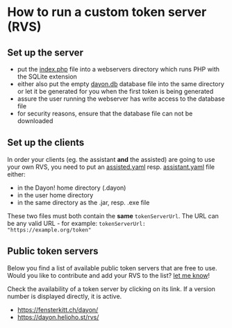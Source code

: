 # How to run a custom token server (RVS)

## Set up the server

* put the [index.php](https://raw.githubusercontent.com/RetGal/Dayon/master/ext/index.php) file into a webservers directory which runs PHP with the SQLite extension
* either also put the empty [dayon.db](https://raw.githubusercontent.com/RetGal/Dayon/master/ext/dayon.db) database file into the same directory or let it be generated for you when the first token is being generated
* assure the user running the webserver has write access to the database file
* for security reasons, ensure that the database file can not be downloaded

## Set up the clients

In order your clients (eg. the assistant **and** the assisted) are going to use your own RVS,
you need to put an [assisted.yaml](https://raw.githubusercontent.com/RetGal/Dayon/master/docs/assisted.yaml) resp. [assistant.yaml](https://raw.githubusercontent.com/RetGal/Dayon/master/docs/assistant.yaml) file either:
* in the Dayon! home directory (.dayon)
* in the user home directory
* in the same directory as the .jar, resp. .exe file

These two files must both contain the **same** `tokenServerUrl`.
The URL can be any valid URL - for example:
`tokenServerUrl: "https://example.org/token"`

## Public token servers

Below you find a list of available public token servers that are free to use.
Would you like to contribute and add your RVS to the list? [let me know](https://github.com/retgal/dayon/issues)!

Check the availability of a token server by clicking on its link. If a version number is displayed directly, it is active.
* https://fensterkitt.ch/dayon/
* https://dayon.helioho.st/rvs/

